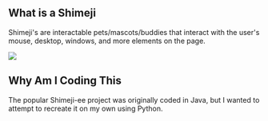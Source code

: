 ## What is a Shimeji

Shimeji's are interactable pets/mascots/buddies that interact with the user's mouse, desktop, windows, and more elements on the page.

![](https://giphy.com/gifs/WYqRlz3FMofurTPO5M)

## Why Am I Coding This

The popular Shimeji-ee project was originally coded in Java, but I wanted to attempt to recreate it on my own using Python. 
